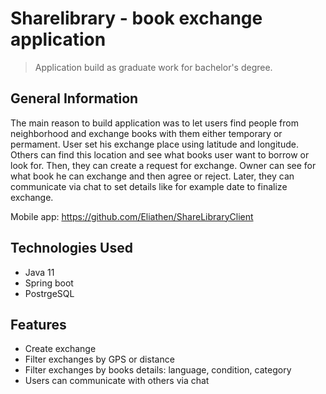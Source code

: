 # Sharelibrary - book exchange application
> Application build as graduate work for bachelor's degree.

## General Information
The main reason to build application was to let users find people from neighborhood and exchange books with them either temporary or permament. User set his exchange place using latitude and longitude. Others can find this location and see what books user want to borrow or look for. Then, they can create a request for exchange. Owner can see for what book he can exchange and then agree or reject. Later, they can communicate via chat to set details like for example date to finalize exchange.

Mobile app: https://github.com/Eliathen/ShareLibraryClient

## Technologies Used
- Java 11
- Spring boot
- PostrgeSQL


## Features
- Create exchange
- Filter exchanges by GPS or distance
- Filter exchanges by books details: language, condition, category
- Users can communicate with others via chat
